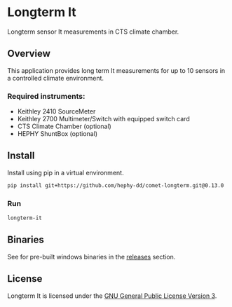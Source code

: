 # Longterm It

Longterm sensor It measurements in CTS climate chamber.

## Overview

This application provides long term It measurements for up to 10 sensors
in a controlled climate environment.

### Required instruments:

- Keithley 2410 SourceMeter
- Keithley 2700 Multimeter/Switch with equipped switch card
- CTS Climate Chamber (optional)
- HEPHY ShuntBox (optional)

## Install

Install using pip in a virtual environment.

```bash
pip install git+https://github.com/hephy-dd/comet-longterm.git@0.13.0
```

### Run

```bash
longterm-it
```

## Binaries

See for pre-built windows binaries in the [releases](https://github.com/hephy-dd/comet-longterm/releases) section.

## License

Longterm It is licensed under the [GNU General Public License Version 3](https://github.com/hephy-dd/comet-longterm/tree/main/LICENSE).
